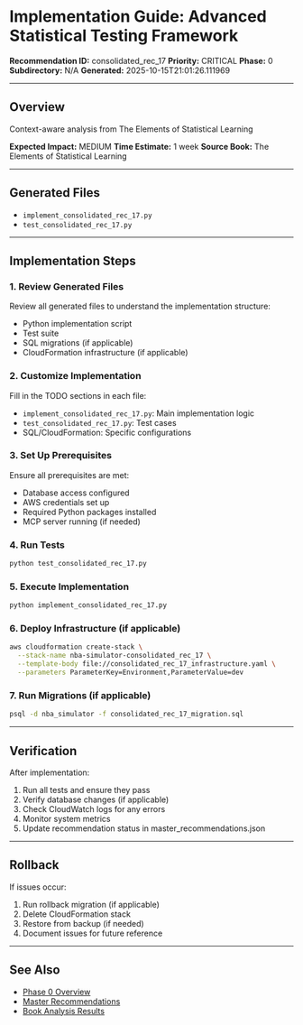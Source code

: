 # Implementation Guide: Advanced Statistical Testing Framework

**Recommendation ID:** consolidated_rec_17
**Priority:** CRITICAL
**Phase:** 0
**Subdirectory:** N/A
**Generated:** 2025-10-15T21:01:26.111969

---

## Overview

Context-aware analysis from The Elements of Statistical Learning

**Expected Impact:** MEDIUM
**Time Estimate:** 1 week
**Source Book:** The Elements of Statistical Learning

---

## Generated Files

- `implement_consolidated_rec_17.py`
- `test_consolidated_rec_17.py`

---

## Implementation Steps

### 1. Review Generated Files

Review all generated files to understand the implementation structure:
- Python implementation script
- Test suite
- SQL migrations (if applicable)
- CloudFormation infrastructure (if applicable)

### 2. Customize Implementation

Fill in the TODO sections in each file:
- `implement_consolidated_rec_17.py`: Main implementation logic
- `test_consolidated_rec_17.py`: Test cases
- SQL/CloudFormation: Specific configurations

### 3. Set Up Prerequisites

Ensure all prerequisites are met:
- Database access configured
- AWS credentials set up
- Required Python packages installed
- MCP server running (if needed)

### 4. Run Tests

```bash
python test_consolidated_rec_17.py
```

### 5. Execute Implementation

```bash
python implement_consolidated_rec_17.py
```

### 6. Deploy Infrastructure (if applicable)

```bash
aws cloudformation create-stack \
  --stack-name nba-simulator-consolidated_rec_17 \
  --template-body file://consolidated_rec_17_infrastructure.yaml \
  --parameters ParameterKey=Environment,ParameterValue=dev
```

### 7. Run Migrations (if applicable)

```bash
psql -d nba_simulator -f consolidated_rec_17_migration.sql
```

---

## Verification

After implementation:
1. Run all tests and ensure they pass
2. Verify database changes (if applicable)
3. Check CloudWatch logs for any errors
4. Monitor system metrics
5. Update recommendation status in master_recommendations.json

---

## Rollback

If issues occur:
1. Run rollback migration (if applicable)
2. Delete CloudFormation stack
3. Restore from backup (if needed)
4. Document issues for future reference

---

## See Also

- [Phase 0 Overview](/Users/ryanranft/nba-simulator-aws/docs/phases/phase_0/)
- [Master Recommendations](/Users/ryanranft/nba-mcp-synthesis/analysis_results/master_recommendations.json)
- [Book Analysis Results](/Users/ryanranft/nba-mcp-synthesis/analysis_results/)
